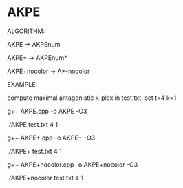 # AKPE
ALGORITHM:


AKPE -> AKPEnum


AKPE+ -> AKPEnum*


AKPE+nocolor -> A*-nocolor


EXAMPLE:


compute maximal antagonistic k-plex in test.txt, set t=4 k=1


g++ AKPE.cpp -o AKPE -O3

./AKPE test.txt 4 1  

g++ AKPE+.cpp -o AKPE+ -O3

./AKPE+ test.txt 4 1

g++ AKPE+nocolor.cpp -o AKPE+nocolor -O3

./AKPE+nocolor test.txt 4 1
